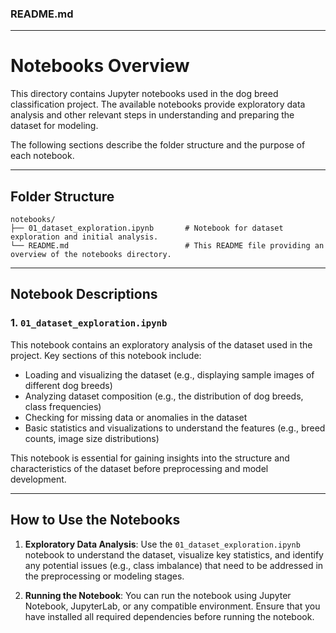 ### README.md

---

# Notebooks Overview

This directory contains Jupyter notebooks used in the dog breed classification project. The available notebooks provide exploratory data analysis and other relevant steps in understanding and preparing the dataset for modeling.

The following sections describe the folder structure and the purpose of each notebook.

---

## Folder Structure

```
notebooks/
├── 01_dataset_exploration.ipynb       # Notebook for dataset exploration and initial analysis.
└── README.md                          # This README file providing an overview of the notebooks directory.
```

---

## Notebook Descriptions

### 1. `01_dataset_exploration.ipynb`
This notebook contains an exploratory analysis of the dataset used in the project. Key sections of this notebook include:
- Loading and visualizing the dataset (e.g., displaying sample images of different dog breeds)
- Analyzing dataset composition (e.g., the distribution of dog breeds, class frequencies)
- Checking for missing data or anomalies in the dataset
- Basic statistics and visualizations to understand the features (e.g., breed counts, image size distributions)

This notebook is essential for gaining insights into the structure and characteristics of the dataset before preprocessing and model development.

---

## How to Use the Notebooks

1. **Exploratory Data Analysis**: Use the `01_dataset_exploration.ipynb` notebook to understand the dataset, visualize key statistics, and identify any potential issues (e.g., class imbalance) that need to be addressed in the preprocessing or modeling stages.
   
2. **Running the Notebook**: You can run the notebook using Jupyter Notebook, JupyterLab, or any compatible environment. Ensure that you have installed all required dependencies before running the notebook.
